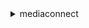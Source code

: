 <details>

<summary>
mediaconnect
</summary>

- <details><summary>add-flow-media-streams</summary>

  * --flow-arn
  * --media-streams
  * --cli-input-json
  * --cli-input-yaml
  * --generate-cli-skeleton


- <details><summary>add-flow-outputs</summary>

  * --flow-arn
  * --outputs
  * --cli-input-json
  * --cli-input-yaml
  * --generate-cli-skeleton


- <details><summary>add-flow-sources</summary>

  * --flow-arn
  * --sources
  * --cli-input-json
  * --cli-input-yaml
  * --generate-cli-skeleton


- <details><summary>add-flow-vpc-interfaces</summary>

  * --flow-arn
  * --vpc-interfaces
  * --cli-input-json
  * --cli-input-yaml
  * --generate-cli-skeleton


- <details><summary>create-flow</summary>

  * --availability-zone
  * --entitlements
  * --media-streams
  * --name
  * --outputs
  * --source
  * --source-failover-config
  * --sources
  * --vpc-interfaces
  * --cli-input-json
  * --cli-input-yaml
  * --generate-cli-skeleton


- <details><summary>delete-flow</summary>

  * --flow-arn
  * --cli-input-json
  * --cli-input-yaml
  * --generate-cli-skeleton


- <details><summary>describe-flow</summary>

  * --flow-arn
  * --cli-input-json
  * --cli-input-yaml
  * --generate-cli-skeleton


- <details><summary>describe-offering</summary>

  * --offering-arn
  * --cli-input-json
  * --cli-input-yaml
  * --generate-cli-skeleton


- <details><summary>describe-reservation</summary>

  * --reservation-arn
  * --cli-input-json
  * --cli-input-yaml
  * --generate-cli-skeleton


- <details><summary>grant-flow-entitlements</summary>

  * --entitlements
  * --flow-arn
  * --cli-input-json
  * --cli-input-yaml
  * --generate-cli-skeleton


- <details><summary>help</summary>

  * 


- <details><summary>list-entitlements</summary>

  * --cli-input-json
  * --cli-input-yaml
  * --starting-token
  * --page-size
  * --max-items
  * --generate-cli-skeleton


- <details><summary>list-flows</summary>

  * --cli-input-json
  * --cli-input-yaml
  * --starting-token
  * --page-size
  * --max-items
  * --generate-cli-skeleton


- <details><summary>list-offerings</summary>

  * --cli-input-json
  * --cli-input-yaml
  * --starting-token
  * --page-size
  * --max-items
  * --generate-cli-skeleton


- <details><summary>list-reservations</summary>

  * --cli-input-json
  * --cli-input-yaml
  * --starting-token
  * --page-size
  * --max-items
  * --generate-cli-skeleton


- <details><summary>list-tags-for-resource</summary>

  * --resource-arn
  * --cli-input-json
  * --cli-input-yaml
  * --generate-cli-skeleton


- <details><summary>purchase-offering</summary>

  * --offering-arn
  * --reservation-name
  * --start
  * --cli-input-json
  * --cli-input-yaml
  * --generate-cli-skeleton


- <details><summary>remove-flow-media-stream</summary>

  * --flow-arn
  * --media-stream-name
  * --cli-input-json
  * --cli-input-yaml
  * --generate-cli-skeleton


- <details><summary>remove-flow-output</summary>

  * --flow-arn
  * --output-arn
  * --cli-input-json
  * --cli-input-yaml
  * --generate-cli-skeleton


- <details><summary>remove-flow-source</summary>

  * --flow-arn
  * --source-arn
  * --cli-input-json
  * --cli-input-yaml
  * --generate-cli-skeleton


- <details><summary>remove-flow-vpc-interface</summary>

  * --flow-arn
  * --vpc-interface-name
  * --cli-input-json
  * --cli-input-yaml
  * --generate-cli-skeleton


- <details><summary>revoke-flow-entitlement</summary>

  * --entitlement-arn
  * --flow-arn
  * --cli-input-json
  * --cli-input-yaml
  * --generate-cli-skeleton


- <details><summary>start-flow</summary>

  * --flow-arn
  * --cli-input-json
  * --cli-input-yaml
  * --generate-cli-skeleton


- <details><summary>stop-flow</summary>

  * --flow-arn
  * --cli-input-json
  * --cli-input-yaml
  * --generate-cli-skeleton


- <details><summary>tag-resource</summary>

  * --resource-arn
  * --tags
  * --cli-input-json
  * --cli-input-yaml
  * --generate-cli-skeleton


- <details><summary>untag-resource</summary>

  * --resource-arn
  * --tag-keys
  * --cli-input-json
  * --cli-input-yaml
  * --generate-cli-skeleton


- <details><summary>update-flow</summary>

  * --flow-arn
  * --source-failover-config
  * --cli-input-json
  * --cli-input-yaml
  * --generate-cli-skeleton


- <details><summary>update-flow-entitlement</summary>

  * --description
  * --encryption
  * --entitlement-arn
  * --entitlement-status
  * --flow-arn
  * --subscribers
  * --cli-input-json
  * --cli-input-yaml
  * --generate-cli-skeleton


- <details><summary>update-flow-media-stream</summary>

  * --attributes
  * --clock-rate
  * --description
  * --flow-arn
  * --media-stream-name
  * --media-stream-type
  * --video-format
  * --cli-input-json
  * --cli-input-yaml
  * --generate-cli-skeleton


- <details><summary>update-flow-output</summary>

  * --cidr-allow-list
  * --description
  * --destination
  * --encryption
  * --flow-arn
  * --max-latency
  * --media-stream-output-configurations
  * --min-latency
  * --output-arn
  * --port
  * --protocol
  * --remote-id
  * --smoothing-latency
  * --stream-id
  * --vpc-interface-attachment
  * --cli-input-json
  * --cli-input-yaml
  * --generate-cli-skeleton


- <details><summary>update-flow-source</summary>

  * --decryption
  * --description
  * --entitlement-arn
  * --flow-arn
  * --ingest-port
  * --max-bitrate
  * --max-latency
  * --max-sync-buffer
  * --media-stream-source-configurations
  * --min-latency
  * --protocol
  * --source-arn
  * --stream-id
  * --vpc-interface-name
  * --whitelist-cidr
  * --cli-input-json
  * --cli-input-yaml
  * --generate-cli-skeleton


- <details><summary>wait</summary>

  * 


</details>

